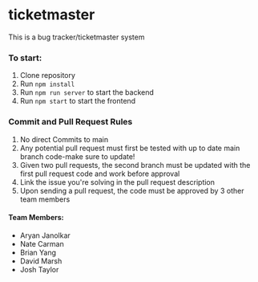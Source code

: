 # ticketmaster
This is a bug tracker/ticketmaster system

### To start:
1. Clone repository
2. Run `npm install`
4. Run `npm run server` to start the backend
4. Run `npm start` to start the frontend

### Commit and Pull Request Rules
1. No direct Commits to main
2. Any potential pull request must first be tested with up to date main branch code-make sure to update!
3. Given two pull requests, the second branch must be updated with the first pull request code and work before approval 
4. Link the issue you're solving in the pull request description
5. Upon sending a pull request, the code must be approved by 3 other team members

#### Team Members:
- Aryan Janolkar
- Nate Carman
- Brian Yang
- David Marsh
- Josh Taylor
